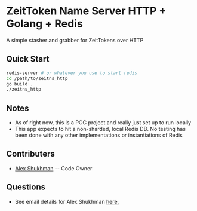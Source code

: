 # ZeitToken Name Server HTTP + Golang + Redis

A simple stasher and grabber for ZeitTokens over HTTP

## Quick Start

```sh
redis-server # or whatever you use to start redis
cd /path/to/zeitns_http
go build .
./zeitns_http
```

## Notes

* As of right now, this is a POC project and really just set up to run locally
* This app expects to hit a non-sharded, local Redis DB. No testing has been done with any other implementations or instantiations of Redis

## Contributers

* [Alex Shukhman](https://github.com/alexshukhman) -- Code Owner

## Questions

* See email details for Alex Shukhman [here.](https://email-alex.com)